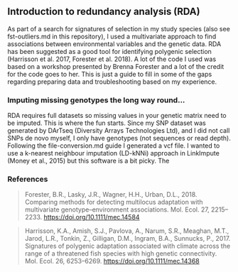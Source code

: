 ## Introduction to redundancy analysis (RDA)

As part of a search for signatures of selection in my study species (also see fst-outliers.md in this repository), I used a multivariate approach to find associations between environmental variables and the genetic data. RDA has been suggested as a good tool for identifying polygenic selection (Harrisson et al. 2017, Forester et al. 2018). 
A lot of the code I used was based on a workshop presented by Brenna Forester and a lot of the credit for the code goes to her. This is just a guide to fill in some of the gaps regarding preparing data and troubleshooting based on my experience. 

### Imputing missing genotypes the long way round...

RDA requires full datasets so missing values in your genetic matrix need to be imputed. This is where the fun starts.  Since my SNP dataset was generated by DArTseq (Diversity Arrays Technologies Ltd), and I did not call SNPs de novo myself, I only have genotypes (not sequences or read depth). Following the file-conversion.md guide I generated a vcf file. I wanted to use a k-nearest neighbour imputation (LD-kNNi) approach in LinkImpute (Money et al., 2015) but this software is a bit picky. The 


### References
> Forester, B.R., Lasky, J.R., Wagner, H.H., Urban, D.L., 2018. Comparing methods for detecting multilocus adaptation with multivariate genotype–environment associations. Mol. Ecol. 27, 2215–2233. https://doi.org/10.1111/mec.14584

> Harrisson, K.A., Amish, S.J., Pavlova, A., Narum, S.R., Meaghan, M.T., Jarod, L.R., Tonkin, Z., Gilligan, D.M., Ingram, B.A., Sunnucks, P., 2017. Signatures of polygenic adaptation associated with climate across the range of a threatened fish species with high genetic connectivity. Mol. Ecol. 26, 6253–6269. https://doi.org/10.1111/mec.14368

